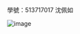 學號：513717017 沈佩如

![image](https://github.com/user-attachments/assets/f86baae3-50b1-4abd-ba5d-efc603c4ca33)
